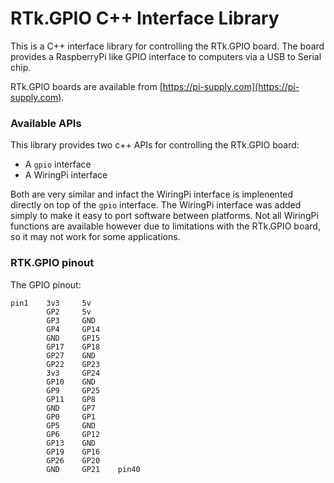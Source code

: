 # RTk.GPIO C++ Interface Library

This is a C++ interface library for controlling the RTk.GPIO board.
The board provides a RaspberryPi like GPIO interface to computers via a USB to Serial chip.

RTk.GPIO boards are available from [https://pi-supply.com](https://pi-supply.com).


### Available APIs

This library provides two c++ APIs for controlling the RTk.GPIO board:
- A `gpio` interface
- A WiringPi interface

Both are very similar and infact the WiringPi interface is implenented directly on top of the `gpio` interface.
The WiringPi interface was added simply to make it easy to port software between platforms.
Not all WiringPi functions are available however due to limitations with the RTk.GPIO board, so it may not work for some applications.


### RTK.GPIO pinout

The GPIO pinout:
```
pin1    3v3     5v
        GP2     5v
        GP3     GND
        GP4     GP14
        GND     GP15
        GP17    GP18
        GP27    GND
        GP22    GP23
        3v3     GP24
        GP10    GND
        GP9     GP25
        GP11    GP8
        GND     GP7
        GP0     GP1
        GP5     GND
        GP6     GP12
        GP13    GND
        GP19    GP16
        GP26    GP20
        GND     GP21    pin40
```
